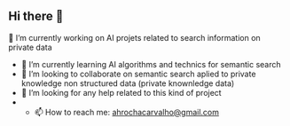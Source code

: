 ## Hi there 👋
 🔭 I’m currently working on AI  projets related to search information on private data
- 🌱 I’m currently learning AI algorithms and technics for semantic search
- 👯 I’m looking to collaborate on semantic search aplied to private knowledge non structured data (private knownledge data)
- 🤔 I’m looking for any  help related to this kind of project
- - 📫 How to reach me: ahrochacarvalho@gmail.com

